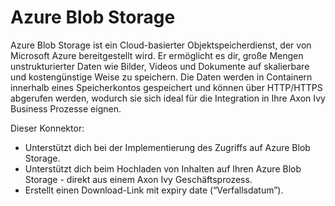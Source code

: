 # Azure Blob Storage

Azure Blob Storage ist ein Cloud-basierter Objektspeicherdienst, der von Microsoft Azure bereitgestellt wird. Er ermöglicht es dir, große Mengen unstrukturierter Daten wie Bilder, Videos und Dokumente auf skalierbare und kostengünstige Weise zu speichern. Die Daten werden in Containern innerhalb eines Speicherkontos gespeichert und können über HTTP/HTTPS abgerufen werden, wodurch sie sich ideal für die Integration in Ihre Axon Ivy Business Prozesse eignen.

Dieser Konnektor:
- Unterstützt dich bei der Implementierung des Zugriffs auf Azure Blob Storage.
- Unterstützt dich beim Hochladen von Inhalten auf Ihren Azure Blob Storage - direkt aus einem Axon Ivy Geschäftsprozess.
- Erstellt einen Download-Link mit expiry date (“Verfallsdatum”).